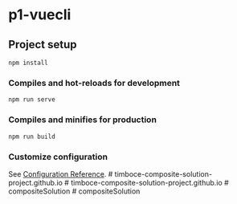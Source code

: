 # p1-vuecli

## Project setup
```
npm install
```

### Compiles and hot-reloads for development
```
npm run serve
```

### Compiles and minifies for production
```
npm run build
```

### Customize configuration
See [Configuration Reference](https://cli.vuejs.org/config/).
#   t i m b o c e - c o m p o s i t e - s o l u t i o n - p r o j e c t . g i t h u b . i o  
 #   t i m b o c e - c o m p o s i t e - s o l u t i o n - p r o j e c t . g i t h u b . i o  
 #   c o m p o s i t e S o l u t i o n  
 #   c o m p o s i t e S o l u t i o n  
 